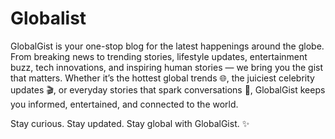 # Globalist
GlobalGist is your one-stop blog for the latest happenings around the globe. From breaking news to trending stories, lifestyle updates, entertainment buzz, tech innovations, and inspiring human stories — we bring you the gist that matters.
Whether it’s the hottest global trends 🌐, the juiciest celebrity updates 🎬, or everyday stories that spark conversations 💬, GlobalGist keeps you informed, entertained, and connected to the world.

Stay curious. Stay updated. Stay global with GlobalGist. ✨
